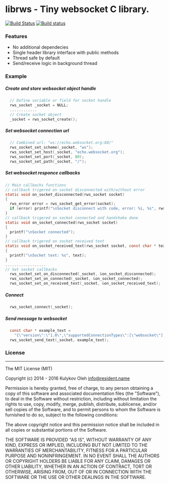 # librws -  Tiny websocket C library. 

[![Build Status](https://travis-ci.org/OlehKulykov/librws.svg?branch=master)](https://travis-ci.org/OlehKulykov/librws) 
[![Build status](https://ci.appveyor.com/api/projects/status/9f8032rmlbrtaa9o?svg=true)](https://ci.appveyor.com/project/OlehKulykov/librws)


### Features
* No additional dependecies
* Single header library interface with public methods
* Thread safe by default
* Send/receive logic in background thread


### Example
##### Create and store websocket object handle
```c
  // Define variable or field for socket handle
  rws_socket _socket = NULL;
  ............
  // Create socket object
  _socket = rws_socket_create();
```
##### Set websocket connection url
```c
  // Combined url: "ws://echo.websocket.org:80/"
  rws_socket_set_scheme(_socket, "ws");
  rws_socket_set_host(_socket, "echo.websocket.org");
  rws_socket_set_port(_socket, 80);
  rws_socket_set_path(_socket, "/");
```
##### Set websocket responce callbacks
```c
// Main callbacks functions
// callback trigered on socket disconnected with/without error
static void on_socket_disconnected(rws_socket socket) 
{
  rws_error error = rws_socket_get_error(socket);
  if (error) printf("\nSocket disconnect with code, error: %i, %s", rws_error_get_code(error), rws_error_get_description(error));
}
// callback trigered on socket connected and handshake done
static void on_socket_connected(rws_socket socket)
{
  printf("\nSocket connected");
}
// callback trigered on socket received text
static void on_socket_received_text(rws_socket socket, const char * text, const unsigned int length)
{
  printf("\nSocket text: %s", text);
}
..................
// Set socket callbacks
  rws_socket_set_on_disconnected(_socket, &on_socket_disconnected);
  rws_socket_set_on_connected(_socket, &on_socket_connected);
  rws_socket_set_on_received_text(_socket, &on_socket_received_text);
```
##### Connect
```c
  rws_socket_connect(_socket);
```
##### Send message to websocket
```c
  const char * example_text =
    "{\"version\":\"1.0\",\"supportedConnectionTypes\":[\"websocket\"],\"minimumVersion\":\"1.0\",\"channel\":\"/meta/handshake\"}";
  rws_socket_send_text(_socket, example_text);
```


### License
---------

The MIT License (MIT)

Copyright (c) 2014 - 2016 Kulykov Oleh <info@resident.name>

Permission is hereby granted, free of charge, to any person obtaining a copy
of this software and associated documentation files (the "Software"), to deal
in the Software without restriction, including without limitation the rights
to use, copy, modify, merge, publish, distribute, sublicense, and/or sell
copies of the Software, and to permit persons to whom the Software is
furnished to do so, subject to the following conditions:

The above copyright notice and this permission notice shall be included in
all copies or substantial portions of the Software.

THE SOFTWARE IS PROVIDED "AS IS", WITHOUT WARRANTY OF ANY KIND, EXPRESS OR
IMPLIED, INCLUDING BUT NOT LIMITED TO THE WARRANTIES OF MERCHANTABILITY,
FITNESS FOR A PARTICULAR PURPOSE AND NONINFRINGEMENT. IN NO EVENT SHALL THE
AUTHORS OR COPYRIGHT HOLDERS BE LIABLE FOR ANY CLAIM, DAMAGES OR OTHER
LIABILITY, WHETHER IN AN ACTION OF CONTRACT, TORT OR OTHERWISE, ARISING FROM,
OUT OF OR IN CONNECTION WITH THE SOFTWARE OR THE USE OR OTHER DEALINGS IN
THE SOFTWARE.
